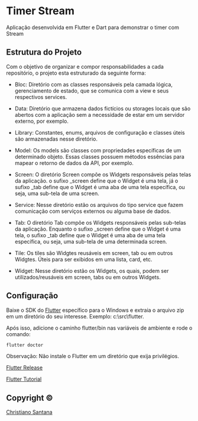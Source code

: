 # Timer Stream

Aplicação desenvolvida em Flutter e Dart para demonstrar o timer com Stream

## Estrutura do Projeto

Com o objetivo de organizar e compor responsabilidades a cada repositório, o projeto
esta estruturado da seguinte forma:

- Bloc:
Diretório com as classes responsáveis pela camada lógica, gerenciamento de estado, que se comunica com a view e
seus respectivos services.

- Data:
Diretório que armazena dados fictícios ou storages locais que são abertos com a aplicação
sem a necessidade de estar em um servidor externo, por exemplo.

- Library:
Constantes, enums, arquivos de configuração e classes úteis são armazenadas nesse diretório.

- Model:
Os models são classes com propriedades específicas de um determinado objeto. Essas classes
possuem métodos essências para mapear o retorno de dados da API, por exemplo.

- Screen:
O diretório Screen compõe os Widgets responsáveis pelas telas da aplicação. o sufixo _screen define que
o Widget é uma tela, já o sufixo _tab define que o Widget é uma aba de uma tela específica, ou seja, uma sub-tela de uma screen.

- Service:
Nesse diretório estão os arquivos do tipo service que fazem comunicação com serviços externos ou alguma base de dados.

- Tab:
O diretório Tab compõe os Widgets responsáveis pelas sub-telas da aplicação. Enquanto o sufixo _screen define que
o Widget é uma tela, o sufixo _tab define que o Widget é uma aba de uma tela específica, ou seja, uma sub-tela de uma determinada screen.

- Tile:
Os tiles são Widgtes reusáveis em screen, tab ou em outros Widgtes. Úteis para ser exibidos em uma lista, card, etc.

- Widget:
Nesse diretório estão os Widgets, os quais, podem ser utilizados/reusáveis em screen, tabs ou em outros Widgets.

## Configuração

Baixe o SDK do [Flutter](https://flutter.dev/docs/get-started/install/windows) específico para o Windows e extraia o arquivo zip em um diretório do seu interesse. Exemplo: c:\src\flutter.

Após isso, adicione o caminho flutter/bin nas variáveis de ambiente e rode o comando:

```bash
flutter doctor
```
Observação: Não instale o Flutter em um diretório que exija privilégios.

[Flutter Release](https://flutter.dev/docs/development/tools/sdk/releases)

[Flutter Tutorial](https://flutter.dev/docs/cookbook)



## Copyright ©

[Christiano Santana](https://github.com/ChrisSantana)

